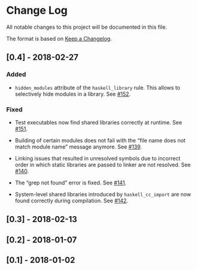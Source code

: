 # Change Log

All notable changes to this project will be documented in this file.

The format is based on [Keep a Changelog](http://keepachangelog.com/).

## [0.4] - 2018-02-27

### Added

* `hidden_modules` attribute of the `haskell_library` rule. This allows to
  selectively hide modules in a library. See
  [#152](https://github.com/tweag/rules_haskell/issues/152).

### Fixed

* Test executables now find shared libraries correctly at runtime. See
  [#151](https://github.com/tweag/rules_haskell/issues/151).

* Building of certain modules does not fail with the “file name does not
  match module name” message anymore. See
  [#139](https://github.com/tweag/rules_haskell/issues/139).

* Linking issues that resulted in unresolved symbols due to incorrect order
  in which static libraries are passed to linker are not resolved. See
  [#140](https://github.com/tweag/rules_haskell/issues/140).

* The “grep not found” error is fixed. See
  [#141](https://github.com/tweag/rules_haskell/pull/141).

* System-level shared libraries introduced by `haskell_cc_import` are now
  found correctly during compilation. See
  [#142](https://github.com/tweag/rules_haskell/issues/142).

## [0.3] - 2018-02-13

## [0.2] - 2018-01-07

## [0.1] - 2018-01-02
